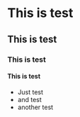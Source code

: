 # This is test

## This is test

### This is test

#### This is test

- Just test
- and test
- another test
